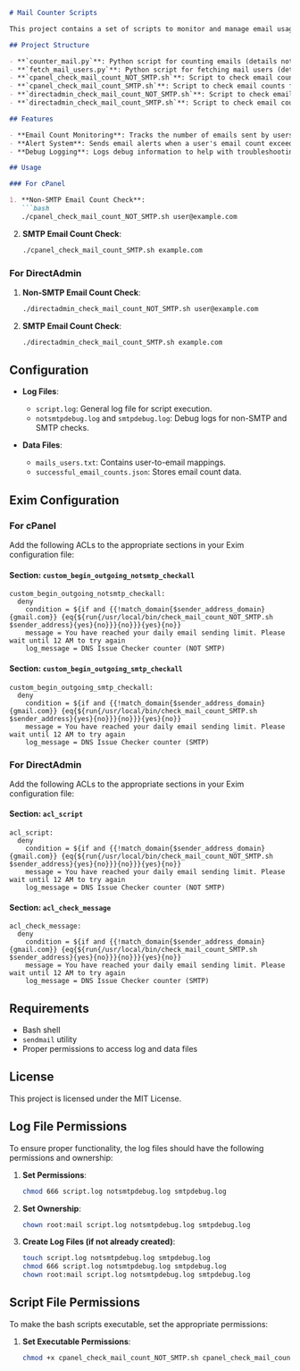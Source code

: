 
```markdown
# Mail Counter Scripts

This project contains a set of scripts to monitor and manage email usage for different hosting control panels, such as cPanel and DirectAdmin. The scripts check email counts and send alerts when limits are exceeded.

## Project Structure

- **`counter_mail.py`**: Python script for counting emails (details not provided in the workspace).
- **`fetch_mail_users.py`**: Python script for fetching mail users (details not provided in the workspace).
- **`cpanel_check_mail_count_NOT_SMTP.sh`**: Script to check email counts for cPanel (non-SMTP).
- **`cpanel_check_mail_count_SMTP.sh`**: Script to check email counts for cPanel (SMTP).
- **`directadmin_check_mail_count_NOT_SMTP.sh`**: Script to check email counts for DirectAdmin (non-SMTP).
- **`directadmin_check_mail_count_SMTP.sh`**: Script to check email counts for DirectAdmin (SMTP).

## Features

- **Email Count Monitoring**: Tracks the number of emails sent by users.
- **Alert System**: Sends email alerts when a user's email count exceeds the defined limit (300 emails).
- **Debug Logging**: Logs debug information to help with troubleshooting.

## Usage

### For cPanel

1. **Non-SMTP Email Count Check**:
   ```bash
   ./cpanel_check_mail_count_NOT_SMTP.sh user@example.com
   ```

2. **SMTP Email Count Check**:
   ```bash
   ./cpanel_check_mail_count_SMTP.sh example.com
   ```

### For DirectAdmin

1. **Non-SMTP Email Count Check**:
   ```bash
   ./directadmin_check_mail_count_NOT_SMTP.sh user@example.com
   ```

2. **SMTP Email Count Check**:
   ```bash
   ./directadmin_check_mail_count_SMTP.sh example.com
   ```

## Configuration

- **Log Files**:
  - `script.log`: General log file for script execution.
  - `notsmtpdebug.log` and `smtpdebug.log`: Debug logs for non-SMTP and SMTP checks.

- **Data Files**:
  - `mails_users.txt`: Contains user-to-email mappings.
  - `successful_email_counts.json`: Stores email count data.

## Exim Configuration

### For cPanel

Add the following ACLs to the appropriate sections in your Exim configuration file:

#### Section: `custom_begin_outgoing_notsmtp_checkall`
```plaintext
custom_begin_outgoing_notsmtp_checkall:
  deny
    condition = ${if and {{!match_domain{$sender_address_domain}{gmail.com}} {eq{${run{/usr/local/bin/check_mail_count_NOT_SMTP.sh $sender_address}{yes}{no}}}{no}}}{yes}{no}}
    message = You have reached your daily email sending limit. Please wait until 12 AM to try again
    log_message = DNS Issue Checker counter (NOT SMTP)
```

#### Section: `custom_begin_outgoing_smtp_checkall`
```plaintext
custom_begin_outgoing_smtp_checkall:
  deny
    condition = ${if and {{!match_domain{$sender_address_domain}{gmail.com}} {eq{${run{/usr/local/bin/check_mail_count_SMTP.sh $sender_address}{yes}{no}}}{no}}}{yes}{no}}
    message = You have reached your daily email sending limit. Please wait until 12 AM to try again
    log_message = DNS Issue Checker counter (SMTP)
```

### For DirectAdmin

Add the following ACLs to the appropriate sections in your Exim configuration file:

#### Section: `acl_script`
```plaintext
acl_script:
  deny
    condition = ${if and {{!match_domain{$sender_address_domain}{gmail.com}} {eq{${run{/usr/local/bin/check_mail_count_NOT_SMTP.sh $sender_address}{yes}{no}}}{no}}}{yes}{no}}
    message = You have reached your daily email sending limit. Please wait until 12 AM to try again
    log_message = DNS Issue Checker counter (NOT SMTP)
```

#### Section: `acl_check_message`
```plaintext
acl_check_message:
  deny
    condition = ${if and {{!match_domain{$sender_address_domain}{gmail.com}} {eq{${run{/usr/local/bin/check_mail_count_SMTP.sh $sender_address}{yes}{no}}}{no}}}{yes}{no}}
    message = You have reached your daily email sending limit. Please wait until 12 AM to try again
    log_message = DNS Issue Checker counter (SMTP)
```

## Requirements

- Bash shell
- `sendmail` utility
- Proper permissions to access log and data files

## License

This project is licensed under the MIT License.

## Log File Permissions

To ensure proper functionality, the log files should have the following permissions and ownership:

1. **Set Permissions**:
    ```bash
    chmod 666 script.log notsmtpdebug.log smtpdebug.log
    ```

2. **Set Ownership**:
    ```bash
    chown root:mail script.log notsmtpdebug.log smtpdebug.log
    ```

3. **Create Log Files (if not already created)**:
    ```bash
    touch script.log notsmtpdebug.log smtpdebug.log
    chmod 666 script.log notsmtpdebug.log smtpdebug.log
    chown root:mail script.log notsmtpdebug.log smtpdebug.log
    ```

## Script File Permissions

To make the bash scripts executable, set the appropriate permissions:

1. **Set Executable Permissions**:
    ```bash
    chmod +x cpanel_check_mail_count_NOT_SMTP.sh cpanel_check_mail_count_SMTP.sh directadmin_check_mail_count_NOT_SMTP.sh directadmin_check_mail_count_SMTP.sh
    ```
```
